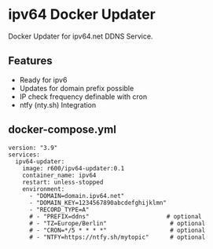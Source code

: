 # ipv64 Docker Updater
Docker Updater for ipv64.net DDNS Service.

## Features
- Ready for ipv6  
- Updates for domain prefix possible  
- IP check frequency definable with cron  
- ntfy (nty.sh) Integration  

## docker-compose.yml
```
version: "3.9"
services:
  ipv64-updater:
    image: r600/ipv64-updater:0.1
    container_name: ipv64
    restart: unless-stopped
    environment:
      - "DOMAIN=domain.ipv64.net"
      - "DOMAIN_KEY=1234567890abcdefghijklmn"
      - "RECORD_TYPE=A"
      # - "PREFIX=ddns"                      # optional
      # - "TZ=Europe/Berlin"                  # optional
      # - "CRON=*/5 * * * *"                  # optional
      # - "NTFY=https://ntfy.sh/mytopic"      # optional
```